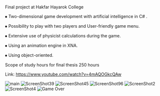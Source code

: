 Final project at Hakfar Hayarok College

⦁ Two-dimensional game development with artificial intelligence in C# .

⦁ Possibility to play with two players and User-friendly game menu.

⦁ Extensive use of physicist calculations during the game.

⦁ Using an animation engine in XNA.

⦁ Using object-oriented.

Scope of study hours for final thesis 250 hours

Link: https://www.youtube.com/watch?v=4mAQOGkcQAw

![main](https://user-images.githubusercontent.com/72870423/131295491-44286ca4-fa8a-41c4-b60d-fef41b3dd2e2.png)
![ScreenShot39](https://user-images.githubusercontent.com/72870423/131295622-ebfe618a-0b35-4506-963c-1838f2eb0808.png)
![ScreenShot45](https://user-images.githubusercontent.com/72870423/131295660-62c2536e-91e4-4f92-9cfc-b3508573ae21.png)
![ScreenShot96](https://user-images.githubusercontent.com/72870423/131295697-8ff53315-c70d-4e9c-9363-133cd39fe8c5.png)
![ScreenShot2](https://user-images.githubusercontent.com/72870423/131295762-39eeb790-9882-49ac-8429-02b3a385a5f6.png)
![ScreenShot4](https://user-images.githubusercontent.com/72870423/131295781-51d9f23f-f89d-4b35-9977-818173726be3.png)
![Game Over](https://user-images.githubusercontent.com/72870423/131296160-447a4f38-1913-4bd2-82f1-3c774f34ae21.jpeg)


